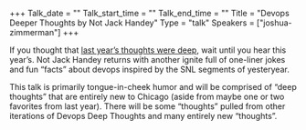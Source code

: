 +++
Talk_date = ""
Talk_start_time = ""
Talk_end_time = ""
Title = "Devops Deeper Thoughts by Not Jack Handey"
Type = "talk"
Speakers = ["joshua-zimmerman"]
+++

If you thought that [last year’s thoughts were deep](https://www.devopsdays.org/events/2016-chicago/program/joshua-zimmerman/), wait until you hear this year’s. Not Jack Handey returns with another ignite full of one-liner jokes and fun “facts” about devops inspired by the SNL segments of yesteryear.

This talk is primarily tongue-in-cheek humor and will be comprised of “deep thoughts” that are entirely new to Chicago (aside from maybe one or two favorites from last year). There will be some “thoughts” pulled from other iterations of Devops Deep Thoughts and many entirely new “thoughts”.
